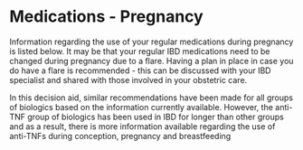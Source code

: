 # Medications - Pregnancy
Information regarding the use of your regular medications during pregnancy is listed below.
It may be that your regular IBD medications need to be changed during pregnancy due to a flare. Having a plan in place in case you do have a flare is recommended - this can be discussed with your IBD specialist and shared with those involved in your obstetric care. 

In this decision aid, similar recommendations have been made for all groups of biologics based on the information currently available. However, the anti-TNF group of biologics has been used in IBD for longer than other groups and as a result, there is more information available regarding the use of anti-TNFs during conception, pregnancy and breastfeeding

